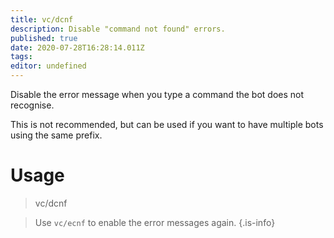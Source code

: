 ```yaml
---
title: vc/dcnf
description: Disable "command not found" errors.
published: true
date: 2020-07-28T16:28:14.011Z
tags: 
editor: undefined
---
```


Disable the error message when you type a command the bot does not recognise.

This is not recommended, but can be used if you want to have multiple bots using the same prefix.


# Usage

>vc/dcnf

> Use `vc/ecnf` to enable the error messages again.
{.is-info}  



